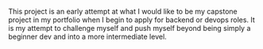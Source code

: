 This project is an early attempt at what I would like to be my capstone project
in my portfolio when I begin to apply for backend or devops roles.  It is my 
attempt to challenge myself and push myself beyond being simply a beginner dev
and into a more intermediate level.
